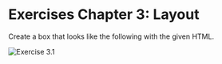 # Exercises Chapter 3: Layout

Create a box that looks like the following with the given HTML.

![Exercise 3.1](../../assets/exercise3-1.jpg)


